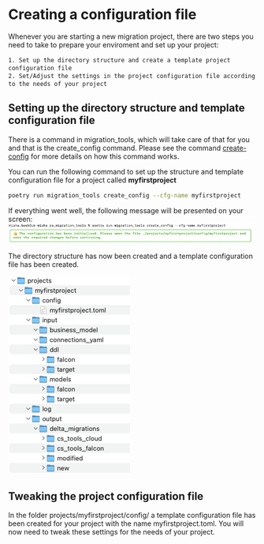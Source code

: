 # Creating a configuration file

Whenever you are starting a new migration project, there are two steps you need to take to prepare your enviroment and set up your project:

    1. Set up the directory structure and create a template project configuration file
    2. Set/Adjust the settings in the project configuration file according to the needs of your project

## Setting up the directory structure and template configuration file

There is a command in migration_tools, which will take care of that for you and that is the create_config command. Please see the command [create-config](../../migration-tools/create-config/readme) for more details on how this command works.

You can run the following command to set up the structure and template configuration file for a project called **myfirstproject**

```bash
poetry run migration_tools create_config --cfg-name myfirstproject
```

If everything went well, the following message will be presented on your screen:
![](./tutorial_run_create_config.png)

The directory structure has now been created and a template configuration file has been created.

![](./tutorial_created_structure.png)

## Tweaking the project configuration file

In the folder projects/myfirstproject/config/ a template configuration file has been created for your project with the name myfirstproject.toml. You will now need to tweak these settings for the needs of your project.

